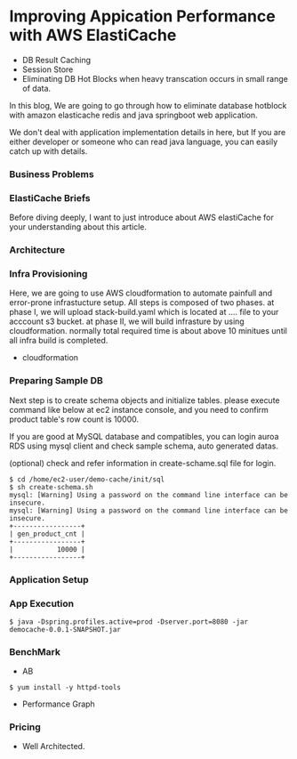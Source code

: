 
# Improving Appication Performance with AWS ElastiCache #

- DB Result Caching
- Session Store
- Eliminating DB Hot Blocks when heavy transcation occurs in small range of data. 

In this blog, We are going to go through how to eliminate database hotblock with amazon elasticache redis and
java springboot web application.

We don't deal with application implementation details in here, but If you are either developer or someone who can read
java language, you can easily catch up with details.


### Business Problems ###


### ElastiCache Briefs ###

Before diving deeply, I want to just introduce about AWS elastiCache for your understanding about this article.

### Architecture ###



### Infra Provisioning ###

Here, we are going to use AWS cloudformation to automate painfull and error-prone infrastucture setup. 
All steps is composed of two phases.
at phase I, we will upload stack-build.yaml which is located at .... file to your acccount s3 bucket.
at phase II, we will build infrasture by using cloudformation. 
normally total required time is about above 10 minitues until all infra build is completed. 





- cloudformation 



### Preparing Sample DB ###

Next step is to create schema objects and initialize tables. please execute command like below at ec2 instance console,
and you need to confirm product table's row count is 10000. 

If you are good at MySQL database and compatibles, you can login auroa RDS using mysql client and check sample schema,
auto generated datas.

(optional) check and refer information in create-schame.sql file for login. 

```
$ cd /home/ec2-user/demo-cache/init/sql
$ sh create-schema.sh 
mysql: [Warning] Using a password on the command line interface can be insecure.
mysql: [Warning] Using a password on the command line interface can be insecure.
+-----------------+
| gen_product_cnt |
+-----------------+
|           10000 |
+-----------------+
```




### Application Setup ###



### App Execution ###

```
$ java -Dspring.profiles.active=prod -Dserver.port=8080 -jar democache-0.0.1-SNAPSHOT.jar

```


### BenchMark ###

- AB

```
$ yum install -y httpd-tools

```

- Performance Graph


### Pricing ###

- Well Architected.



